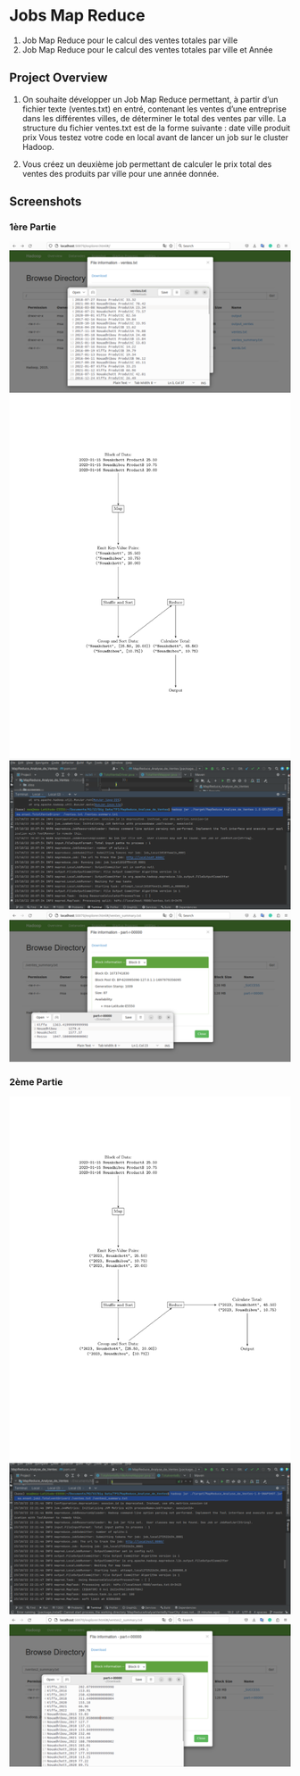 
# Jobs Map Reduce
1) Job Map Reduce  pour le calcul des ventes totales par ville
2) Job Map Reduce  pour le calcul des ventes totales par ville et Année
## Project Overview
1) On souhaite développer un Job Map Reduce permettant, à partir d’un
   fichier texte (ventes.txt) en entré, contenant les ventes d’une entreprise dans
   les différentes villes, de déterminer le total des ventes par ville. La structure
   du fichier ventes.txt est de la forme suivante :
   date ville produit prix
   Vous testez votre code en local avant de lancer un job sur le cluster Hadoop.

2) Vous créez un deuxième job permettant de calculer le prix total des ventes
   des produits par ville pour une année donnée.



## Screenshots
### 1ère Partie

![Image](screenes/0.png)
![Image](screenes/graphe-1.png)
![Image](screenes/1.png)
![Image](screenes/2.png)
### 2ème Partie
![Image](screenes/graphe-2.png)
![Image](screenes/3.png)
![Image](screenes/4.png)

